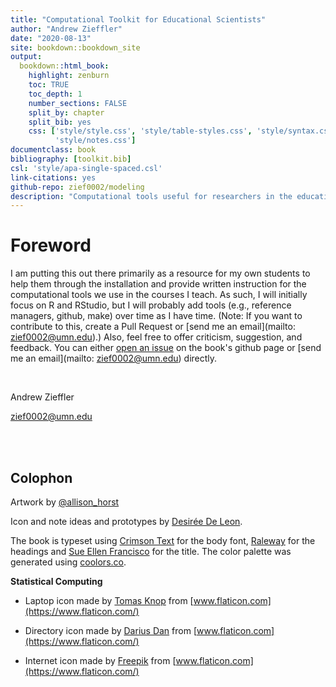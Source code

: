 ```yaml
--- 
title: "Computational Toolkit for Educational Scientists"
author: "Andrew Zieffler"
date: "2020-08-13"
site: bookdown::bookdown_site
output: 
  bookdown::html_book:
    highlight: zenburn
    toc: TRUE
    toc_depth: 1
    number_sections: FALSE
    split_by: chapter
    split_bib: yes
    css: ['style/style.css', 'style/table-styles.css', 'style/syntax.css', 'style/navbar.css', 
          'style/notes.css']
documentclass: book
bibliography: [toolkit.bib]
csl: 'style/apa-single-spaced.csl'
link-citations: yes
github-repo: zief0002/modeling
description: "Computational tools useful for researchers in the education sciences."
---
```




              
              



# Foreword

I am putting this out there primarily as a resource for my own students to help them through the installation and provide written instruction for the computational tools we use in the courses I teach. As such, I will initially focus on R and RStudio, but I will probably add tools (e.g., reference managers, github, make) over time as I have time. (Note: If you want to contribute to this, create a Pull Request or [send me an email](mailto: zief0002@umn.edu).) Also, feel free to offer criticism, suggestion, and feedback. You can either [open an issue](https://github.com/zief0002/modeling/issues) on the book's github page or [send me an email](mailto: zief0002@umn.edu) directly.

<br />

Andrew Zieffler

zief0002@umn.edu


<br /> <br />


## Colophon

Artwork by [&commat;allison_horst](https://twitter.com/allison_horst)

Icon and note ideas and prototypes by [Desirée De Leon](http://desiree.rbind.io/).

The book is typeset using [Crimson Text](https://fonts.google.com/specimen/Crimson+Text) for the body font, [Raleway](https://fonts.google.com/specimen/Raleway) for the headings and [Sue Ellen Francisco](https://fonts.google.com/specimen/Sue+Ellen+Francisco) for the title. The color palette was generated using [coolors.co](https://coolors.co/).


**Statistical Computing**

- Laptop icon made by [Tomas Knop](https://www.flaticon.com/authors/tomas-knop) from [www.flaticon.com](https://www.flaticon.com/)
- Directory icon made by [Darius Dan](https://www.flaticon.com/authors/darius-dan) from [www.flaticon.com](https://www.flaticon.com/)

- Internet icon made by [Freepik](https://www.flaticon.com/authors/freepik) from [www.flaticon.com](https://www.flaticon.com/)

<!-- <br /><br /> -->

<!-- ## Acknowledgments -->

<!-- Many thanks to all the students in my courses who have been through previous iterations of this material. Your feedback has been invaluable, and you are the world's greatest copyeditors. In particular, I would like to thank the following students who have gone above and beyond in the feedback they have provided: Jonathan Brown, Amaniel Mrutu, Corrisa Rohloff, and Mireya Smith. -->

<br /><br />





